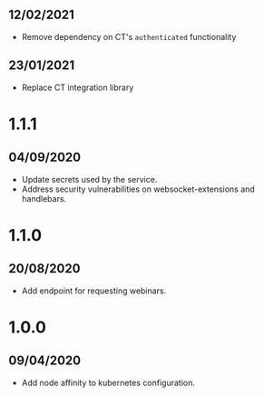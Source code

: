 ## 12/02/2021

- Remove dependency on CT's `authenticated` functionality

## 23/01/2021

- Replace CT integration library

# 1.1.1

## 04/09/2020

- Update secrets used by the service.
- Address security vulnerabilities on websocket-extensions and handlebars.

# 1.1.0

## 20/08/2020

- Add endpoint for requesting webinars.

# 1.0.0

## 09/04/2020

- Add node affinity to kubernetes configuration.
